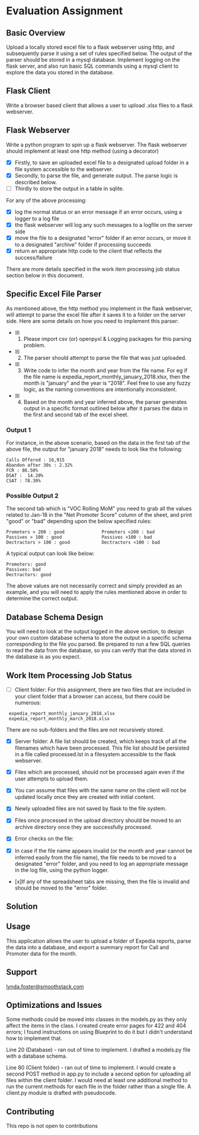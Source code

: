 # Evaluation Assignment

## Basic Overview

Upload a locally stored excel file to a flask webserver using http, and subsequently parse it
using a set of rules specified below. The output of the parser should be stored in a mysql database.
Implement logging on the flask server, and also run basic SQL commands using a mysql client to explore
the data you stored in the database.

## Flask Client

Write a browser based client that allows a user to upload .xlsx files to a flask webserver.

## Flask Webserver

Write a python program to spin up a flask webserver. The flask webserver should implement at least one http method (using a decorator) 

- [x] Firstly, to save an uploaded excel file to a designated upload folder in a file system accessible to the webserver.
- [x] Secondly, to parse the file, and generate output. The parse logic is described below.
- [ ] Thirdly to store the output in a table in sqlite.

For any of the above processing:

- [x]  log the normal status or an error message if an error occurs, using a logger to a log file
- [x]  the flask webserver will log any such messages to a logfile on the server side
- [x]  move the file to a designated "error" folder if an error occurs, or move it to a designated "archive" folder if processing succeeds
- [x]  return an appropriate http code to the client that reflects the success/failure

There are more details specified in the work item processing job status section below in this document.


## Specific Excel File Parser

As mentioned above, the http method you implement in the flask webserver, will attempt to parse the excel file after it saves it to a folder on the server side. Here are some details on how you need to implement this parser:

- [x] 1. Please import csv (or) openpyxl & Logging packages for this parsing problem.
- [x] 2. The parser should attempt to parse the file that was just uploaded.
- [x] 3. Write code to infer the month and year from the file name. For eg if the file name is expedia_report_monthly_january_2018.xlsx, then the month is "january" and the year is "2018". Feel free to use any fuzzy logic, as the naming conventions are intentionally inconsistent.
- [x] 4. Based on the month and year inferred above, the parser generates output in a specific format outlined below after it parses the data in the first and second tab of the excel sheet.

### Output 1

For instance, in the above scenario, based on the data in the first tab of the above file, the output for "january 2018" needs to look like the following:

```
Calls Offered : 16,915
Abandon after 30s : 2.32%
FCR : 86.50%
DSAT :  14.20%
CSAT : 78.30%
```

### Possible Output 2

The second tab which is "VOC Rolling MoM" you need to grab all the values related to Jan-18 in the "Net Promoter Score" column of the sheet, and print "good" or "bad" depending upon the below specified rules:

```
Promoters > 200 : good              Promoters <200 : bad
Passives > 100 : good               Passives <100 : bad
Dectractors > 100 : good            Dectractors <100 : bad
```

A typical output can look like below:

```
Promoters: good
Passives: bad
Dectractors: good
```

The above values are not necessarily correct and simply provided as an example, and you will need to apply the rules mentioned above in order to determine the correct output.


## Database Schema Design

You will need to look at the output logged in the above section, to design your own custom database schema to store the output in a specific schema corresponding to the file you parsed. Be prepared to run a few SQL queries to read the data from the database, so you can verify that the data stored in the database is as you expect.

## Work Item Processing Job Status

- [ ] Client folder: For this assignment, there are two files that are included in your client folder that a browser can access, but there could be numerous:

```
 expedia_report_monthly_january_2018.xlsx
 expedia_report_monthly_march_2018.xlsx
```

There are no sub-folders and the files are not recursively stored.

- [x] Server folder: A file list should be created, which keeps track of all the filenames which have been processed. This file list should be persisted in a file called processed.lst in a filesystem accessible to the flask webserver.
- [x] Files which are processed, should not be processed again even if the user attempts to upload them.
- [x] You can assume that files with the same name on the client will not be updated locally once they are created with initial content.
- [x] Newly uploaded files are not saved by flask to the file system.
- [x] Files once processed in the upload directory should be moved to an archive directory once they are successfully processed.

- [x] Error checks on the file:
- [x] In case if the file name appears invalid (or the month and year cannot be inferred easily from the file name), the file needs to be moved to a designated "error" folder, and you need to log an appropriate message in the log file, using the python logger.
- [x]If any of the spreadsheet tabs are missing, then the file is invalid and should be moved to the "error" folder.

## Solution


## Usage
This application allows the user to upload a folder of Expedia reports, parse the data into a database, and export a summary report for Call and Promoter data for the month. 

## Support
lynda.foster@smoothstack.com

## Optimizations and Issues

Some methods could be moved into classes in the models.py as they only affect the items in the class. I created create error pages for 422 and 404 errors; I found instructions on using Blueprint to do it but I didn't understand how to implement that. 

Line 20 (Database) - ran out of time to implement. I drafted a models.py file with a database schema. 

Line 80 (Client folder) - ran out of time to implement. I would create a second POST method in app.py to include a second option for uploading all files within the client folder. I would need at least one additional method to run the current methods for each file in the folder rather than a single file. A client.py module is drafted with pseudocode.

## Contributing

This repo is not open to contributions
